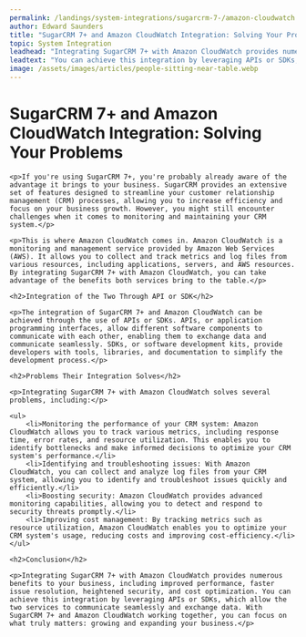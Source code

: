 ```yaml
---
permalink: /landings/system-integrations/sugarcrm-7-/amazon-cloudwatch
author: Edward Saunders
title: "SugarCRM 7+ and Amazon CloudWatch Integration: Solving Your Problems"
topic: System Integration
leadhead: "Integrating SugarCRM 7+ with Amazon CloudWatch provides numerous benefits to your business, including improved performance, faster issue resolution, heightened security, and cost optimization"
leadtext: "You can achieve this integration by leveraging APIs or SDKs, which allow the two services to communicate seamlessly and exchange data. With SugarCRM 7+ and Amazon CloudWatch working together, you can focus on what truly matters: growing and expanding your business."
image: /assets/images/articles/people-sitting-near-table.webp
---
```

<div class="arttext">
	<h1>SugarCRM 7+ and Amazon CloudWatch Integration: Solving Your Problems</h1>

	<p>If you're using SugarCRM 7+, you're probably already aware of the advantage it brings to your business. SugarCRM provides an extensive set of features designed to streamline your customer relationship management (CRM) processes, allowing you to increase efficiency and focus on your business growth. However, you might still encounter challenges when it comes to monitoring and maintaining your CRM system.</p>

	<p>This is where Amazon CloudWatch comes in. Amazon CloudWatch is a monitoring and management service provided by Amazon Web Services (AWS). It allows you to collect and track metrics and log files from various resources, including applications, servers, and AWS resources. By integrating SugarCRM 7+ with Amazon CloudWatch, you can take advantage of the benefits both services bring to the table.</p>

	<h2>Integration of the Two Through API or SDK</h2>

	<p>The integration of SugarCRM 7+ and Amazon CloudWatch can be achieved through the use of APIs or SDKs. APIs, or application programming interfaces, allow different software components to communicate with each other, enabling them to exchange data and communicate seamlessly. SDKs, or software development kits, provide developers with tools, libraries, and documentation to simplify the development process.</p>

	<h2>Problems Their Integration Solves</h2>

	<p>Integrating SugarCRM 7+ with Amazon CloudWatch solves several problems, including:</p>

	<ul>
		<li>Monitoring the performance of your CRM system: Amazon CloudWatch allows you to track various metrics, including response time, error rates, and resource utilization. This enables you to identify bottlenecks and make informed decisions to optimize your CRM system's performance.</li>
		<li>Identifying and troubleshooting issues: With Amazon CloudWatch, you can collect and analyze log files from your CRM system, allowing you to identify and troubleshoot issues quickly and efficiently.</li>
		<li>Boosting security: Amazon CloudWatch provides advanced monitoring capabilities, allowing you to detect and respond to security threats promptly.</li>
		<li>Improving cost management: By tracking metrics such as resource utilization, Amazon CloudWatch enables you to optimize your CRM system's usage, reducing costs and improving cost-efficiency.</li>
	</ul>

	<h2>Conclusion</h2>

	<p>Integrating SugarCRM 7+ with Amazon CloudWatch provides numerous benefits to your business, including improved performance, faster issue resolution, heightened security, and cost optimization. You can achieve this integration by leveraging APIs or SDKs, which allow the two services to communicate seamlessly and exchange data. With SugarCRM 7+ and Amazon CloudWatch working together, you can focus on what truly matters: growing and expanding your business.</p>

</div>